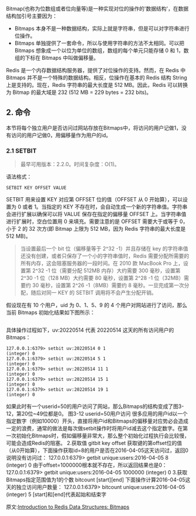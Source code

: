 

Bitmap(也称为位数组或者位向量等)是一种实现对位的操作的'数据结构'，在数据结构加引号主要因为：
- Bitmaps 本身不是一种数据结构，实际上就是字符串，但是可以对字符串进行位操作。
- Bitmaps 单独提供了一套命令，所以与使用字符串的方法不太相同。可以把 Bitmaps 想象成一个以位为单位的数组，数组的每个单元只能存储 0 和 1，数组的下标在 Bitmaps 中叫做偏移量。

Redis 是一个内存数据结构服务器，提供了对位操作的支持。然而，在 Redis 中 Bitmaps 并不是一个特殊的数据结构。相反，位操作在基本的 Redis 结构 String 上是支持的。现在，Redis 字符串的最大长度是 512 MB。因此，Redis 可以转换为 Bitmap 的最大域是 232 (512 MB = 229 bytes = 232 bits)。


## 2. 命令

本节将每个独立用户是否访问过网站存放在Bitmaps中，将访问的用户记做1，没有访问的用户记做0，用偏移量作为用户的id。

### 2.1 SETBIT

> 最早可用版本：2.2.0。时间复杂度：O(1)。

语法格式：
```
SETBIT KEY OFFSET VALUE
```

SETBIT 用来设置 KEY 对应第 OFFSET 位的值（OFFSET 从 0 开始算），可以设置为 0 或者 1。当指定的 KEY 不存在时，会自动生成一个新的字符串值。字符串会进行扩展以确保可以将 VALUE 保存在指定的偏移量 OFFSET 上。当字符串值进行扩展时，空白位置用 0 来填充。需要注意的是 OFFSET 需要大于或等于 0，小于 2 的 32 次方(即 Bitmap 上限为 512 MB，因为 Redis 字符串的最大长度是 512 MB)。

> 当设置最后一个 bit 位（偏移量等于 2^32 -1）并且存储在 key 的字符串值还没有创建，或者只保存了一个小的字符串值时，Redis 需要分配所需要的所有内存，这会阻塞服务器的一段时间。在 2010 款 MacBook Pro 上，设置第 2^32 -1 位（需要分配 512MB 内存）大约需要 300 毫秒，设置第 2^30 -1 位（128 MB）大约需要 80 毫秒，设置第 2^28 -1 位（32MB）需要约 30 毫秒，设置第 2^26 -1（8MB）需要约 8 毫秒。一旦完成第一次分配，随后对同一 KEY 的 SETBIT 调用将不会产生分配开销。

假设现在有 10 个用户，uid 为 0、1、5、9 的 4 个用户对网站进行了访问，那么当前 Bitmaps 初始化结果如下图所示：

![]()

具体操作过程如下，uv:20220514 代表 20220514 这天的所有访问用户的 Bitmaps：
```
127.0.0.1:6379> setbit uv:20220514 0 1
(integer) 0
127.0.0.1:6379> setbit uv:20220514 5 1
(integer) 0
127.0.0.1:6379> setbit uv:20220514 11 1
(integer) 0
127.0.0.1:6379> setbit uv:20220514 15 1
(integer) 0
127.0.0.1:6379> setbit uv:20220514 19 1
(integer) 0
```


如果此时有一个userid=50的用户访问了网站，那么Bitmaps的结构变成了图3-12，第20位~49位都是0。
图3-12 userid=50用户访问
很多应用的用户id以一个指定数字（例如10000）开头，直接将用户id和Bitmaps的偏移量对应势必会造成一定的浪费，通常的做法是每次做setbit操作时将用户id减去这个指定数字。在第一次初始化Bitmaps时，假如偏移量非常大，那么整个初始化过程执行会比较慢，可能会造成Redis的阻塞。
2.获取值
gitbit key offset
获取键的第offset位的值（从0开始算），下面操作获取id=8的用户是否在2016-04-05这天访问过，返回0说明没有访问过：
127.0.0.1:6379> getbit unique:users:2016-04-05 8
(integer) 0
由于offset=1000000根本就不存在，所以返回结果也是0：
127.0.0.1:6379> getbit unique:users:2016-04-05 1000000
(integer) 0
3.获取Bitmaps指定范围值为1的个数
bitcount [start][end]
下面操作计算2016-04-05这天的独立访问用户数量：
127.0.0.1:6379> bitcount unique:users:2016-04-05
(integer) 5
[start]和[end]代表起始和结束字


原文:[Introduction to Redis Data Structures: Bitmaps](https://scalegrid.io/blog/introduction-to-redis-data-structure-bitmaps/)
